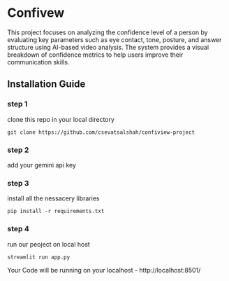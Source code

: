 # Confivew

This project focuses on analyzing the confidence level of a person by evaluating key parameters such as eye contact, tone, posture, and answer structure using AI-based video analysis. The system provides a visual breakdown of confidence metrics to help users improve their communication skills.

## Installation Guide
### step 1
clone this repo in your local directory 
```
git clone https://github.com/csevatsalshah/confiview-project
```

### step 2
add your gemini api key

### step 3
install all the nessacery libraries
```
pip install -r requirements.txt
```

### step 4
run our peoject on local host
```
streamlit run app.py
```

Your Code will be running on your localhost - http://localhost:8501/
